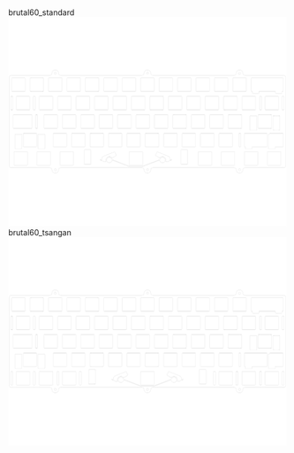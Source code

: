 <br/>brutal60_standard<br/>![image](./brutal60_standard.png)<br/>brutal60_tsangan<br/>![image](./brutal60_tsangan.png)